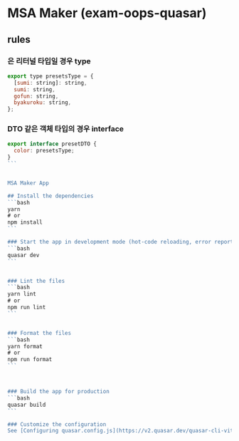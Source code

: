 # MSA Maker (exam-oops-quasar)

## rules

### 은 리터널 타입일 경우 type

```javascript
export type presetsType = {
  [sumi: string]: string,
  sumi: string,
  gofun: string,
  byakuroku: string,
};
```

### DTO 같은 객체 타입의 경우 interface

````javascript
export interface presetDTO {
  color: presetsType;
}
```


MSA Maker App

## Install the dependencies
```bash
yarn
# or
npm install
```

### Start the app in development mode (hot-code reloading, error reporting, etc.)
```bash
quasar dev
```


### Lint the files
```bash
yarn lint
# or
npm run lint
```


### Format the files
```bash
yarn format
# or
npm run format
```



### Build the app for production
```bash
quasar build
```

### Customize the configuration
See [Configuring quasar.config.js](https://v2.quasar.dev/quasar-cli-vite/quasar-config-js).
````

